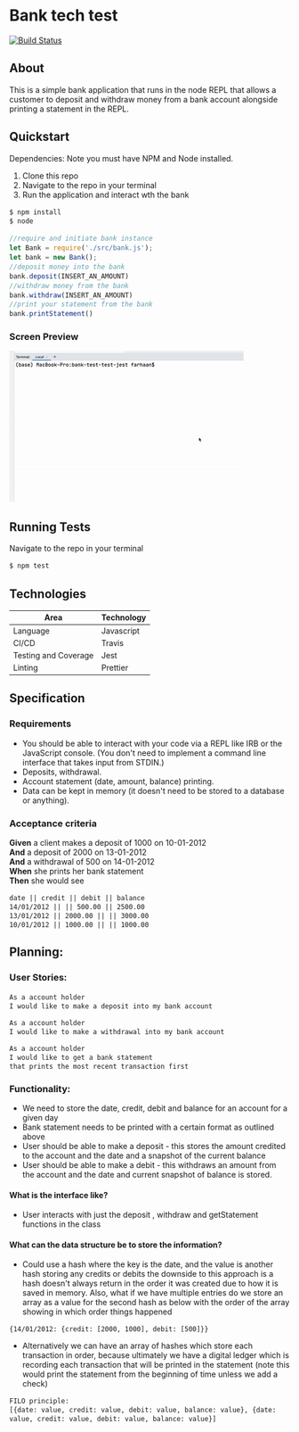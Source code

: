 # Bank tech test

[![Build Status](https://travis-ci.com/farhaan-ali/bank-tech-test.svg?branch=main)](https://travis-ci.com/farhaan-ali/bank-tech-test)

## About
This is a simple bank application that runs in the node REPL that allows a customer to deposit and withdraw money from a bank account alongside printing a statement in the REPL.

## Quickstart

Dependencies: Note you must have NPM and Node installed.

1. Clone this repo
2. Navigate to the repo in your terminal
3. Run the application and interact wth the bank
```bash
$ npm install
$ node
```
```js
//require and initiate bank instance
let Bank = require('./src/bank.js');
let bank = new Bank();
//deposit money into the bank
bank.deposit(INSERT_AN_AMOUNT)
//withdraw money from the bank
bank.withdraw(INSERT_AN_AMOUNT)
//print your statement from the bank
bank.printStatement()
```
### Screen Preview
<img src="./images/demo.gif">

## Running Tests
Navigate to the repo in your terminal
```bash
$ npm test
```
## Technologies

| Area                 | Technology                 |
| -------------------- | -------------------------- |
| Language           | Javascript|
| CI/CD                | Travis                     |
| Testing and Coverage | Jest |
| Linting | Prettier |


## Specification

### Requirements

* You should be able to interact with your code via a REPL like IRB or the JavaScript console.  (You don't need to implement a command line interface that takes input from STDIN.)
* Deposits, withdrawal.
* Account statement (date, amount, balance) printing.
* Data can be kept in memory (it doesn't need to be stored to a database or anything).

### Acceptance criteria

**Given** a client makes a deposit of 1000 on 10-01-2012  
**And** a deposit of 2000 on 13-01-2012  
**And** a withdrawal of 500 on 14-01-2012  
**When** she prints her bank statement  
**Then** she would see

```
date || credit || debit || balance
14/01/2012 || || 500.00 || 2500.00
13/01/2012 || 2000.00 || || 3000.00
10/01/2012 || 1000.00 || || 1000.00
```

## Planning:

### User Stories:
```
As a account holder
I would like to make a deposit into my bank account
```
```
As a account holder
I would like to make a withdrawal into my bank account
```
```
As a account holder
I would like to get a bank statement
that prints the most recent transaction first
```

### Functionality:
* We need to store the date, credit, debit and balance for an account for a given day
* Bank statement needs to be printed with a certain format as outlined above
* User should be able to make a deposit - this stores the amount credited to the account and the date and a snapshot of the current balance
* User should be able to make a debit - this withdraws an amount from the account and the date and current snapshot of balance is stored. 

#### What is the interface like?

* User interacts with just the deposit , withdraw and getStatement functions in the class 

#### What can the data structure be to store the information?

* Could use a hash where the key is the date, and the value is another hash storing any credits or debits
the downside to this approach is a hash doesn't always return in the order it was created due to how it is saved in memory.
Also, what if we have multiple entries do we store an array as a value for the second hash as below with the order of the array showing in which order things happened

```
{14/01/2012: {credit: [2000, 1000], debit: [500]}}
```  

* Alternatively we can have an array of hashes which store each transaction in order, because ultimately we have a digital ledger
which is recording each transaction that will be printed in the statement (note this would print the statement from the beginning of time unless we add a check)

```
FILO principle: 
[{date: value, credit: value, debit: value, balance: value}, {date: value, credit: value, debit: value, balance: value}]
```